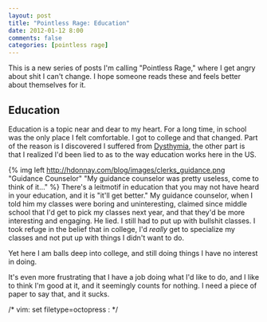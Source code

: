 ```yaml
---
layout: post
title: "Pointless Rage: Education"
date: 2012-01-12 8:00
comments: false
categories: [pointless rage]
---
```

This is a new series of posts I'm calling "Pointless Rage," where I get
angry about shit I can't change. I hope someone reads these and feels
better about themselves for it.

Education
---------

Education is a topic near and dear to my heart. For a long time, in
school was the only place I felt comfortable. I got to college and that
changed. Part of the reason is I discovered I suffered from
[Dysthymia][dys], the other part is that I realized I'd been lied to as
to the way education works here in the US.

{% img left http://hdonnay.com/blog/images/clerks_guidance.png "Guidance Counselor" "My guidance counselor was pretty useless, come to think of it..." %}
There's a leitmotif in education that you may not have heard in your
education, and it is "it'll get better." My guidance counselor, when I
told him my classes were boring and uninteresting, claimed since middle
school that I'd get to pick my classes next year, and that they'd be
more interesting and engaging. He lied. I still had to put up with
bullshit classes. I took refuge in the belief that in college, I'd
*really* get to specialize my classes and not put up with things I
didn't want to do.

Yet here I am balls deep into college, and still doing things I have no
interest in doing.

It's even more frustrating that I have a job doing what I'd like to do,
and I like to think I'm good at it, and it seemingly counts for nothing.
I need a piece of paper to say that, and it sucks.

[dys]: http://en.wikipedia.org/wiki/Dysthymia
/* vim: set filetype=octopress : */
